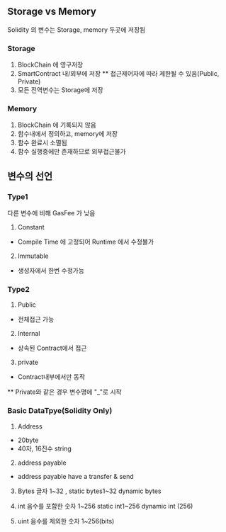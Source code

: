 ## Storage vs Memory

Solidity 의 변수는 Storage, memory 두곳에 저장됨


### Storage

1. BlockChain 에 영구저장
2. SmartContract 내/외부에 저장 ** 접근제어자에 따라 제한될 수 있음(Public, Private)
3. 모든 전역변수는 Storage에 저장

### Memory
1. BlockChain 에 기록되지 않음
2. 함수내에서 정의하고, memory에 저장
3. 함수 완료시 소멸됨
4. 함수 실행중에만 존재하므로 외부접근불가 

## 변수의 선언

### Type1 
다른 변수에 비해 GasFee 가 낮음

1. Constant
- Compile Time 에 고정되어 Runtime 에서 수정불가

2. Immutable
- 생성자에서 한번 수정가능 



### Type2 

1. Public
- 전체접근 가능
2. Internal
- 상속된 Contract에서 접근
3. private
- Contract내부에서만 동작 

** Private와 같은 경우 변수명에 "_"로 시작

### Basic DataTpye(Solidity Only)

1. Address

- 20byte 
- 40자, 16진수 string

2. address payable
- address payable have a transfer & send

3. Bytes
글자
1~32 , static bytes1~32
dynamic bytes

4. int 
음수를 포함한 숫자
1~256
static int1~256
dynamic int (256)

5. uint
음수를 제외한 숫자 1~256(bits)

## 